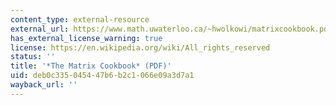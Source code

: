 ```yaml
---
content_type: external-resource
external_url: https://www.math.uwaterloo.ca/~hwolkowi/matrixcookbook.pdf
has_external_license_warning: true
license: https://en.wikipedia.org/wiki/All_rights_reserved
status: ''
title: '*The Matrix Cookbook* (PDF)'
uid: deb0c335-0454-47b6-b2c1-066e09a3d7a1
wayback_url: ''
---
```

